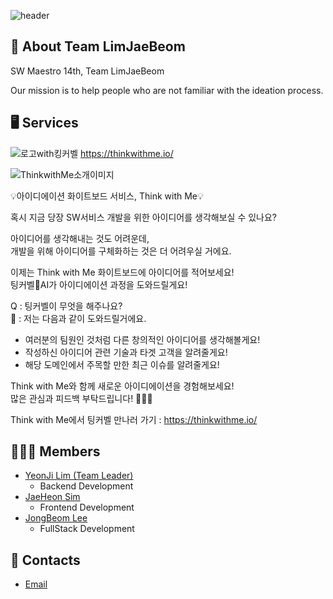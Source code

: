 ![header](https://capsule-render.vercel.app/api?type=waving&color=auto&height=300&section=header&text=Team%20LimJaeBeom&fontSize=90&animation=fadeIn&fontAlignY=38&desc=SW%20Maestro%2014th&descAlignY=51&descAlign=62)

## 🎤 About Team LimJaeBeom

SW Maestro 14th, Team LimJaeBeom

Our mission is to help people who are not familiar with the ideation process.

## 🖥 Services
![로고with킹커벨](https://github.com/SWM14-LimJaeBeom/.github/assets/57888020/fc45c95a-0844-4735-837b-0d85ffacf30e)
https://thinkwithme.io/

![ThinkwithMe소개이미지](https://github.com/SWM14-LimJaeBeom/.github/assets/57888020/403d2d1e-b74d-46e3-9a46-56d78c37d862)

💡아이디에이션 화이트보드 서비스, Think with Me💡

혹시 지금 당장 SW서비스 개발을 위한 아이디어를 생각해보실 수 있나요?  

아이디어를 생각해내는 것도 어려운데,  
개발을 위해 아이디어를 구체화하는 것은 더 어려우실 거에요.  

이제는 Think with Me 화이트보드에 아이디어를 적어보세요!  
팅커벨🧚AI가 아이디에이션 과정을 도와드릴게요!  

 Q : 팅커벨이 무엇을 해주나요?   
🧚 : 저는 다음과 같이 도와드릴거에요.  

- 여러분의 팀원인 것처럼 다른 창의적인 아이디어를 생각해볼게요!  
- 작성하신 아이디어 관련 기술과 타겟 고객을 알려줄게요!  
- 해당 도메인에서 주목할 만한 최근 이슈를 알려줄게요!  

Think with Me와 함께 새로운 아이디에이션을 경험해보세요!  
많은 관심과 피드백 부탁드립니다! 🙇🏻‍♂️  

Think with Me에서 팅커벨 만나러 가기 : https://thinkwithme.io/  

## 👨🏻‍💻 Members

- [YeonJi Lim (Team Leader)](https://github.com/Yeonji-Lim)
  - Backend Development
- [JaeHeon Sim](https://github.com/Jaeheon-Sim)
  - Frontend Development
- [JongBeom Lee](https://github.com/devleejb)
  - FullStack Development

## 📮 Contacts

- [Email](mailto:14limjaebeom@gmail.com)

